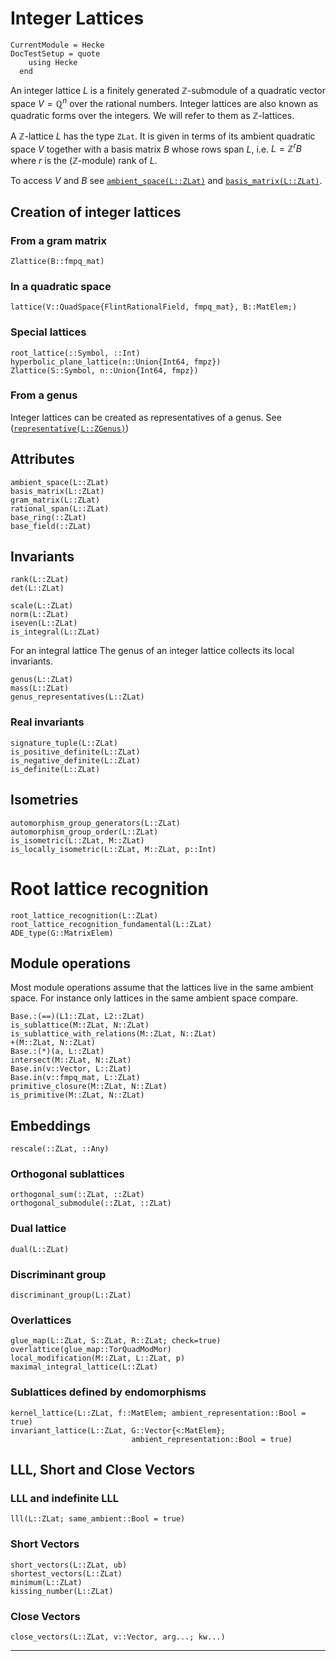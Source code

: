 # Integer Lattices
```@meta
CurrentModule = Hecke
DocTestSetup = quote
    using Hecke
  end
```
An integer lattice $L$ is a finitely generated $\mathbb{Z}$-submodule of a quadratic
vector space $V = \mathbb{Q}^n$ over the rational numbers.
Integer lattices are also known as quadratic forms over the integers.
We will refer to them as $\mathbb{Z}$-lattices.

A $\mathbb{Z}$-lattice $L$ has the type `ZLat`. It is given in terms of
its ambient quadratic space $V$ together with a basis matrix $B$ whose rows span $L$,
i.e. $L = \mathbb{Z}^r B$ where $r$ is the ($\mathbb{Z}$-module) rank of $L$.

To access $V$ and $B$ see [`ambient_space(L::ZLat)`](@ref) and [`basis_matrix(L::ZLat)`](@ref).


## Creation of integer lattices

### From a gram matrix

```@docs
Zlattice(B::fmpq_mat)
```

### In a quadratic space

```@docs
lattice(V::QuadSpace{FlintRationalField, fmpq_mat}, B::MatElem;)
```

### Special lattices

```@docs
root_lattice(::Symbol, ::Int)
hyperbolic_plane_lattice(n::Union{Int64, fmpz})
Zlattice(S::Symbol, n::Union{Int64, fmpz})
```

### From a genus
Integer lattices can be created as representatives of a genus.
See ([`representative(L::ZGenus)`](@ref))

## Attributes

```@docs
ambient_space(L::ZLat)
basis_matrix(L::ZLat)
gram_matrix(L::ZLat)
rational_span(L::ZLat)
base_ring(::ZLat)
base_field(::ZLat)
```

## Invariants
```@docs
rank(L::ZLat)
det(L::ZLat)

scale(L::ZLat)
norm(L::ZLat)
iseven(L::ZLat)
is_integral(L::ZLat)
```

For an integral lattice
The genus of an integer lattice collects its local invariants.
```@docs
genus(L::ZLat)
mass(L::ZLat)
genus_representatives(L::ZLat)
```

### Real invariants
```@docs
signature_tuple(L::ZLat)
is_positive_definite(L::ZLat)
is_negative_definite(L::ZLat)
is_definite(L::ZLat)
```

## Isometries
```@docs
automorphism_group_generators(L::ZLat)
automorphism_group_order(L::ZLat)
is_isometric(L::ZLat, M::ZLat)
is_locally_isometric(L::ZLat, M::ZLat, p::Int)
```
# Root lattice recognition
```@docs
root_lattice_recognition(L::ZLat)
root_lattice_recognition_fundamental(L::ZLat)
ADE_type(G::MatrixElem)
```

## Module operations
Most module operations assume that the lattices live in the same ambient space.
For instance only lattices in the same ambient space compare.

```@docs
Base.:(==)(L1::ZLat, L2::ZLat)
is_sublattice(M::ZLat, N::ZLat)
is_sublattice_with_relations(M::ZLat, N::ZLat)
+(M::ZLat, N::ZLat)
Base.:(*)(a, L::ZLat)
intersect(M::ZLat, N::ZLat)
Base.in(v::Vector, L::ZLat)
Base.in(v::fmpq_mat, L::ZLat)
primitive_closure(M::ZLat, N::ZLat)
is_primitive(M::ZLat, N::ZLat)
```

## Embeddings
```@docs
rescale(::ZLat, ::Any)
```

### Orthogonal sublattices
```@docs
orthogonal_sum(::ZLat, ::ZLat)
orthogonal_submodule(::ZLat, ::ZLat)
```

### Dual lattice
```@docs
dual(L::ZLat)
```

### Discriminant group
```@docs
discriminant_group(L::ZLat)
```

### Overlattices
```@docs
glue_map(L::ZLat, S::ZLat, R::ZLat; check=true)
overlattice(glue_map::TorQuadModMor)
local_modification(M::ZLat, L::ZLat, p)
maximal_integral_lattice(L::ZLat)
```

### Sublattices defined by endomorphisms
```@docs
kernel_lattice(L::ZLat, f::MatElem; ambient_representation::Bool = true)
invariant_lattice(L::ZLat, G::Vector{<:MatElem};
                           ambient_representation::Bool = true)
```

## LLL, Short and Close Vectors

### LLL and indefinite LLL
```@docs
lll(L::ZLat; same_ambient::Bool = true)
```
### Short Vectors
```@docs
short_vectors(L::ZLat, ub)
shortest_vectors(L::ZLat)
minimum(L::ZLat)
kissing_number(L::ZLat)
```

### Close Vectors
```@docs
close_vectors(L::ZLat, v::Vector, arg...; kw...)
```
---
